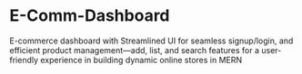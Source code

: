 # E-Comm-Dashboard
E-commerce dashboard with Streamlined UI for seamless signup/login, and efficient product management—add, list, and search features for a user-friendly experience in building dynamic online stores in MERN

